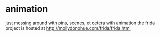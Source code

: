 # animation
just messing around with pins, scenes, et cetera with animation 
the frida project is hosted at http://mollydonohue.com/frida/frida.html
